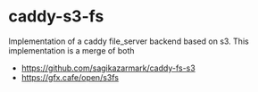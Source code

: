# caddy-s3-fs

Implementation of a caddy file_server backend based on s3. This implementation is a merge of both
- https://github.com/sagikazarmark/caddy-fs-s3
- https://gfx.cafe/open/s3fs
